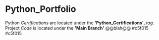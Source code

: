 # Python_Portfolio
Python *Certifications* are located under the **'Python_Certifications'**, *tag*. <br>
Project *Code* is located under the **'Main Branch'**
@@blah@@ #c5f015 #c5f015
